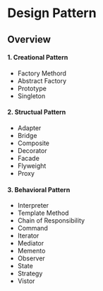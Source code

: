 # Design Pattern

## Overview

#### 1. Creational Pattern

   - Factory Methord
   - Abstract Factory
   - Prototype
   - Singleton

#### 2. Structual Pattern

   - Adapter
   - Bridge
   - Composite
   - Decorator
   - Facade
   - Flyweight
   - Proxy

#### 3. Behavioral Pattern

   - Interpreter
   - Template Method
   - Chain of Responsibility
   - Command
   - Iterator
   - Mediator
   - Memento
   - Observer
   - State
   - Strategy
   - Vistor
